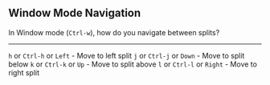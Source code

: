 ## Window Mode Navigation

In Window mode (`Ctrl-w`), how do you navigate between splits?

---

`h` or `Ctrl-h` or `Left` - Move to left split
`j` or `Ctrl-j` or `Down` - Move to split below
`k` or `Ctrl-k` or `Up` - Move to split above
`l` or `Ctrl-l` or `Right` - Move to right split

